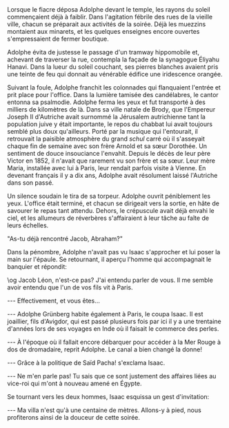 ## 

Lorsque le fiacre déposa Adolphe devant le temple, les rayons du soleil
commençaient déjà à faiblir. Dans l'agitation fébrile des rues de la
vieille ville, chacun se préparait aux activités de la soirée. Déjà les
muezzins montaient aux minarets, et les quelques enseignes encore
ouvertes s'empressaient de fermer boutique.

Adolphe évita de justesse le passage d'un tramway hippomobile et,
achevant de traverser la rue, contempla la façade de la synagogue
Éliyahu Hanavi. Dans la lueur du soleil couchant, ses pierres blanches
avaient pris une teinte de feu qui donnait au vénérable édifice une
iridescence orangée.

Suivant la foule, Adolphe franchit les colonnades qui flanquaient l'entrée et
prit place pour l'office. Dans la lumière tamisée des candélabres, le cantor
entonna sa psalmodie. Adolphe ferma les yeux et fut transporté à des milliers de
kilomètres de là. Dans sa ville natale de Brody, que l'Empereur Joseph II
d'Autriche avait surnommé la Jérusalem autrichienne tant la population juive
y était importante, le repos du chabbat lui
avait toujours semblé plus doux qu'ailleurs. Porté par la musique qui
l'entourait, il retrouvait la paisible atmosphère du grand *schul* carré où il
s'asseyait chaque fin de semaine avec son frère Arnold et sa sœur Dorothée.
Un sentiment de douce insouciance l'envahit.
Depuis le décès de leur père Victor en 1852, il n'avait que rarement
vu son frère et sa sœur. Leur mère Maria, installée avec lui à Paris,
leur rendait parfois visite à Vienne. En devenant français il y a dix ans,
Adolphe avait résolument laissé l'Autriche dans son passé.


Un silence soudain le tira de sa torpeur. Adolphe ouvrit péniblement les yeux.
L'office était terminé, et chacun se dirigeait vers la sortie, en hâte de
savourer le repas tant attendu.
Dehors, le crépuscule avait déjà envahi le ciel,
et les allumeurs de réverbères s'affairaient à leur tâche au faîte de leurs échelles.

"As-tu déjà rencontré Jacob, Abraham?"

Dans la pénombre, Adolphe n'avait pas vu Isaac s'approcher et lui poser la main
sur l'épaule. Se retournant, il aperçu l'homme qui accompagnait le banquier et
répondit:

\og Jacob Léon, n'est-ce pas? J'ai entendu parler de vous. Il me semble avoir
entendu que l'un de vos fils vit à Paris.

--- Effectivement, et vous êtes…

--- Adolphe Grünberg habite également à Paris, le coupa Isaac. Il est joaillier,
fils d'Avigdor, qui est passé plusieurs fois par ici il y a une trentaine
d'années lors de ses voyages en Inde où il faisait le commerce des perles.

--- À l'époque où il fallait encore débarquer pour accéder à la Mer Rouge à dos
de dromadaire, reprit Adolphe. Le canal a bien changé la donne!

--- Grâce à la politique de Saïd Pacha! s'exclama Isaac.

--- Ne m'en parle pas! Tu sais que ce sont justement des affaires liées
au vice-roi qui m'ont à nouveau amené en Égypte.


Se tournant vers les deux hommes, Isaac esquissa un gest d'invitation:

--- Ma villa n'est qu'à une centaine de mètres. Allons-y à pied,
nous profiterons ainsi de la douceur de cette soirée.

